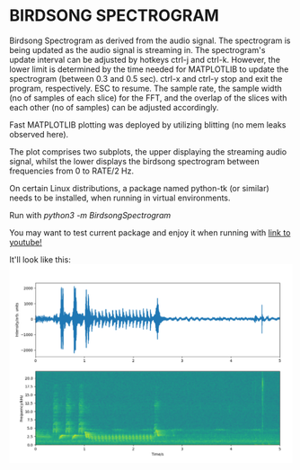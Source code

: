 # BIRDSONG SPECTROGRAM

Birdsong Spectrogram as derived from the audio signal. The spectrogram is being
updated as the audio signal is streaming in. The spectrogram's update interval
can be adjusted by hotkeys ctrl-j and ctrl-k. However, the lower limit
is determined by the time needed for MATPLOTLIB to update the spectrogram
(between 0.3 and 0.5 sec). ctrl-x and ctrl-y stop and exit the program,
respectively. ESC to resume. The sample rate, the sample width
(no of samples of each slice) for the FFT, and the overlap of the slices
with each other (no of samples) can be adjusted accordingly.

Fast MATPLOTLIB plotting was deployed by utilizing blitting (no mem leaks
observed here). 

The plot comprises two subplots, the upper displaying the streaming
audio signal, whilst the lower displays the birdsong spectrogram between
frequencies from 0 to RATE/2 Hz.

On certain Linux distributions, a package named python-tk (or similar) needs 
to be installed, when running in virtual environments.

Run with <em>python3 -m BirdsongSpectrogram</em>

You may want to test current package and enjoy it when running with 
[link to youtube!](https://www.youtube.com/watch?v=NK2_bcQcoD4)

It'll look like this:
![image info](./pictures/BirdsongSpectrogram.png)
